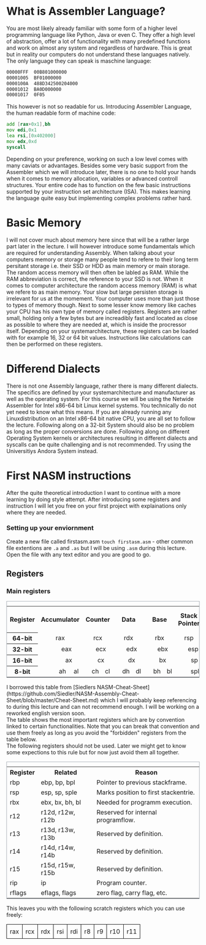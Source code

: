 # What is Assembler Language?
You are most likely already familiar with some form of a higher level programming language like Python, Java or even C. They offer a high level of abstraction, offer a lot of functionality with many predefined functions and work on almost any system and regardless of hardware. This is great but in reality our computers do not understand these languages natively. The only language they can speak is maschine language:
```asm
00000FFF  00B801000000    
00001005  BF01000000      
0000100A  488D342500204000
00001012  BA0D000000
00001017  0F05
```
This however is not so readable for us. Introducing Assembler Language, the human readable form of machine code:
```asm
add [rax+0x1],bh
mov edi,0x1
lea rsi,[0x402000]
mov edx,0xd
syscall
```
Depending on your preference, working on such a low level comes with many caviats or advantages. Besides some very basic support from the Assembler which we will introduce later, there is no one to hold your hands when it comes to memory allocation, variables or advanced controll structures. Your entire code has to function on the few basic instructions supported by your instruction set architecture (ISA). This makes learning the language quite easy but implementing complex problems rather hard.

# Basic Memory
I will not cover much about memory here since that will be a rather large part later in the lecture. I will however introduce some fundamentals which are required for understanding Assembly.
When talking about your computers memory or storage many people tend to refere to their long term persitant storage i.e. their SSD or HDD as main memory or main storage. The random access memory will then often be labled as RAM. While the RAM abbreviation is correct, the reference to your SSD is not. When it comes to computer architecture the random access memory (RAM) is what we refere to as main memory. Your slow but large persisten storage is irrelevant for us at the momement. Your computer uses more than just those to types of memory though. Next to some lesser know memory like caches your CPU has his own type of memory called registers. Registers are rather small, holding only a few bytes but are increadibly fast and located as close as possible to where they are needed at, which is inside the procressor itself. Depending on your systemarchitecture, these registers can be loaded with for example 16, 32 or 64 bit values. Instructions like calculations can then be performed on these registers.

# Differend Dialects 
There is not one Assembly language, rather there is many different dialects. The specifics are defined by your systemarchitecture and manufacturer as well as the operating system. For this course we will be using the Netwide Assembler for Intel x86-64 bit Linux kernel systems. You technically do not yet need to know what this means. If you are already running any Linuxdistribution on an Intel x86-64 bit native CPU, you are all set to follow the lecture. Following along on a 32-bit System should also be no problem as long as the proper conversions are done. Following along on different Operating System kernels or architectures resulting in different dialects and syscalls can be quite challenging and is not recommended. Try using the Universitiys Andora System instead.

# First NASM instructions
After the quite theoretical introduction I want to continue with a more learning by doing style attempt. After introducing some registers and instruction I will let you free on your first project with explainations only where they are needed.

### Setting up your enviornment
Create a new file called firstasm.asm `touch firstasm.asm` - other common file extentions are `.a` and `.as` but I will be using `.asm` during this lecture. <br>
Open the file with any text editor and you are good to go. 

## Registers
### Main registers

<table style="background-color: ##364452;color: ##364452;margin: 1em 0;border: 1px solid #a2a9b1;border-collapse: collapse;">
<tbody>
  <tr><th>Register</th><th style="width: 12%;" colspan="8">Accumulator</th><th style="width: 12%;" colspan="8">Counter</th><th style="width: 12%;" colspan="8">Data</th><th style="width: 12%;" colspan="8">Base</th><th style="width: 12%;" colspan="8">Stack Pointer</th><th style="width: 12%;" colspan="8">Stack Base Pointer</th><th style="width: 12%;" colspan="8">Source</th><th style="width: 12%;" colspan="8">Destination</th></tr>
  <tr style="text-align: center;"><th scope="row">64-bit</th><td colspan="8">rax</td><td colspan="8">rcx</td><td colspan="8">rdx</td><td colspan="8">rbx</td><td colspan="8">rsp</td><td colspan="8">rbp</td><td colspan="8">rsi</td><td colspan="8">rdi</td></tr>
  <tr style="text-align: center;"><th scope="row">32-bit</th><td style="width: 6%;" colspan="4"></td><td style="width: 6%;" colspan="4">eax</td><td style="width: 6%;" colspan="4"></td><td style="width: 6%;" colspan="4">ecx</td><td style="width: 6%;" colspan="4"></td><td style="width: 6%;" colspan="4">edx</td><td style="width: 6%;" colspan="4"></td><td style="width: 6%;" colspan="4">ebx</td><td style="width: 6%;" colspan="4"></td><td style="width: 6%;" colspan="4">esp</td><td style="width: 6%;" colspan="4"></td><td style="width: 6%;" colspan="4">ebp</td><td style="width: 6%;" colspan="4"></td><td style="width: 6%;" colspan="4">esi</td><td style="width: 6%;" colspan="4"></td><td style="width: 6%;" colspan="4">edi</td></tr>
  <tr style="text-align: center;"><th scope="row">16-bit</th><td style="width: 9%;" colspan="6"></td><td style="width: 3%;" colspan="2">ax</td><td style="width: 9%;" colspan="6"></td><td style="width: 3%;" colspan="2">cx</td><td style="width: 9%;" colspan="6"></td><td style="width: 3%;" colspan="2">dx</td><td style="width: 9%;" colspan="6"></td><td style="width: 3%;" colspan="2">bx</td><td style="width: 9%;" colspan="6"></td><td style="width: 3%;" colspan="2">sp</td><td style="width: 9%;" colspan="6"></td><td style="width: 3%;" colspan="2">bp</td><td style="width: 9%;" colspan="6"></td><td style="width: 3%;" colspan="2">si</td><td style="width: 9%;" colspan="6"></td><td style="width: 3%;" colspan="2">di</td></tr>
  <tr style="text-align: center;"><th scope="row">8-bit</th><td style="width: 9%;" colspan="6"></td><td style="width: 1.5%;" colspan="1">ah</td><td style="width: 1.5%;" colspan="1">al</td><td style="width: 9%;" colspan="6"></td><td style="width: 1.5%;" colspan="1">ch</td><td style="width: 1.5%;" colspan="1">cl</td><td style="width: 9%;" colspan="6"></td><td style="width: 1.5%;" colspan="1">dh</td><td style="width: 1.5%;" colspan="1">dl</td><td style="width: 9%;" colspan="6"></td><td style="width: 1.5%;" colspan="1">bh</td><td style="width: 1.5%;" colspan="1">bl</td><td style="width: 9%;" colspan="7"></td><td style="width: 1.5%;" colspan="1">spl</td><td style="width: 9%;" colspan="7"></td><td style="width: 1.5%;" colspan="1">bpl</td><td style="width: 9%;" colspan="7"></td><td style="width: 1.5%;" colspan="1">sil</td><td style="width: 9%;" colspan="7"></td><td style="width: 1.5%;" colspan="1">dil</td></tr>
</tbody>
<caption></caption>
</table>
I borrowed this table from [Siedlers NASM-Cheat-Sheet]
(https://github.com/Siedler/NASM-Assembly-Cheat-Sheet/blob/master/Cheat-Sheet.md) which I will probably keep referencing to during this lecture and can not recommend enough. I will be working on a reworked english version soon. <br>
The table shows the most important registers which are by convention linked to certain functionalities. Note that you can break that convention and use them freely as long as you avoid the "forbidden" registers from the table below.<br> 
The following registers should not be used. Later we might get to know some expections to this rule but for now just avoid them all together.
<table style="background-color: ##364452;color: ##364452;margin: 1em 0;border: 1px solid #a2a9b1;border-collapse: collapse;">
<tbody>
<tr><th>Register</th><th>Related</th><th>Reason</th></tr>
<tr><td>rbp</td><td>ebp, bp, bpl</td><td>Pointer to previous stackframe.</td></tr>
<tr><td>rsp</td><td>esp, sp, sple</td><td>Marks position to first stackentrie.</td></tr>
<tr><td>rbx</td><td>ebx, bx, bh, bl</td><td>Needed for programm execution.</td></tr>
<tr><td>r12</td><td>r12d, r12w, r12b</td><td>Reserved for internal programflow.</td></tr>
<tr><td>r13</td><td>r13d, r13w, r13b</td><td>Reserved by definition.</td></tr>
<tr><td>r14</td><td>r14d, r14w, r14b</td><td>Reserved by definition.</td></tr>
<tr><td>r15</td><td>r15d, r15w, r15b</td><td>Reserved by definition.</td></tr>
<tr><td>rip</td><td>ip</td><td>Program counter.</td></tr>
<tr><td>rflags</td><td>eflags, flags</td><td>zero flag, carry flag, etc.</td></tr>
</tbody>
<caption></caption>
</table>

This leaves you with the following scratch registers which you can use freely:
<table style="border-collapse: collapse;">
  <tr>
    <td style="border: 1px solid black; padding: 8px;">rax</td>
    <td style="border: 1px solid black; padding: 8px;">rcx</td>
    <td style="border: 1px solid black; padding: 8px;">rdx</td>
    <td style="border: 1px solid black; padding: 8px;">rsi</td>
    <td style="border: 1px solid black; padding: 8px;">rdi</td>
    <td style="border: 1px solid black; padding: 8px;">r8</td>
    <td style="border: 1px solid black; padding: 8px;">r9</td>
    <td style="border: 1px solid black; padding: 8px;">r10</td>
    <td style="border: 1px solid black; padding: 8px;">r11</td>
  </tr>
</table>

